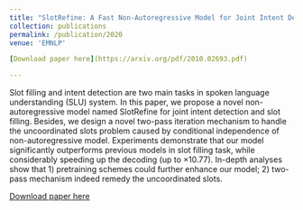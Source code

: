 ```yaml
---
title: "SlotRefine: A Fast Non-Autoregressive Model for Joint Intent Detection and Slot Filling"
collection: publications
permalink: /publication/2020
venue: 'EMNLP'

[Download paper here](https://arxiv.org/pdf/2010.02693.pdf)

---
```

Slot filling and intent detection are two main tasks in spoken language understanding (SLU) system. In this paper, 
we propose a novel non-autoregressive model named SlotRefine for joint intent detection and slot filling. Besides, 
we design a novel two-pass iteration mechanism to handle the uncoordinated slots problem caused by conditional 
independence of non-autoregressive model. Experiments demonstrate that our model significantly outperforms previous 
models in slot filling task, while considerably speeding up the decoding (up to $\times$10.77). In-depth analyses show 
that 1) pretraining schemes could further enhance our model; 2) two-pass mechanism indeed remedy the uncoordinated slots.

[Download paper here](https://arxiv.org/pdf/2010.02693.pdf)
